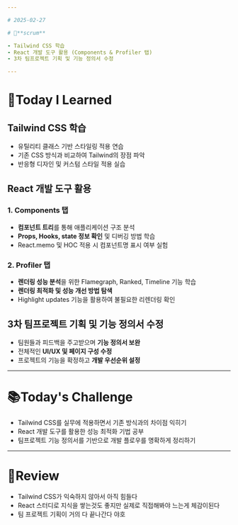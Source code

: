```yaml
---

# 2025-02-27

# 💬**scrum**

- Tailwind CSS 학습
- React 개발 도구 활용 (Components & Profiler 탭)
- 3차 팀프로젝트 기획 및 기능 정의서 수정

---
```


# 📝**Today I Learned**

## Tailwind CSS 학습
- 유틸리티 클래스 기반 스타일링 적용 연습
- 기존 CSS 방식과 비교하여 Tailwind의 장점 파악
- 반응형 디자인 및 커스텀 스타일 적용 실습

## React 개발 도구 활용
### **1. Components 탭**
- **컴포넌트 트리**를 통해 애플리케이션 구조 분석
- **Props, Hooks, state 정보 확인** 및 디버깅 방법 학습
- React.memo 및 HOC 적용 시 컴포넌트명 표시 여부 실험

### **2. Profiler 탭**
- **렌더링 성능 분석**을 위한 Flamegraph, Ranked, Timeline 기능 학습
- **렌더링 최적화 및 성능 개선 방법 탐색**
- Highlight updates 기능을 활용하여 불필요한 리렌더링 확인

## 3차 팀프로젝트 기획 및 기능 정의서 수정
- 팀원들과 피드백을 주고받으며 **기능 정의서 보완**
- 전체적인 **UI/UX 및 페이지 구성 수정**
- 프로젝트의 기능을 확정하고 **개발 우선순위 설정**

---

# 📚**Today's Challenge**

- Tailwind CSS를 실무에 적용하면서 기존 방식과의 차이점 익히기
- React 개발 도구를 활용한 성능 최적화 기법 공부
- 팀프로젝트 기능 정의서를 기반으로 개발 플로우를 명확하게 정리하기

---

# 🌟**Review**

- Tailwind CSS가 익숙하지 않아서 아직 힘들다
- React 스터디로 지식을 쌓는것도 좋지만 실제로 직접해봐야 느는게 체감이된다
- 팀 프로젝트 기획이 거의 다 끝나간다 야호
